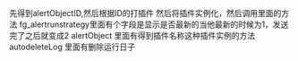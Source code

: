先得到alertObjectID,然后根据ID的打插件
然后将插件实例化，然后调用里面的方法
fg_alertrunstrategy里面有个字段是显示是否最新的当他最新的时候为1，发送完了之后就变成2
alertObject 里面有得到插件名称这种插件实例的方法
autodeleteLog 里面有删除运行日子